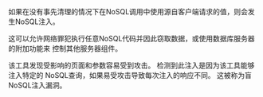 如果在没有事先清理的情况下在NoSQL调用中使用源自客户端请求的值，则会发生NoSQL注入。

这可以允许网络罪犯执行任意NoSQL代码并因此窃取数据，或使用数据库服务器的附加功能来
控制其他服务器组件。

该工具发现受影响的页面和参数容易受到攻击。 检测到此注入是因为该工具能够注入特定的
NoSQL查询，如果易受攻击导致每次注入的响应不同。 这被称为盲NoSQL注入漏洞。